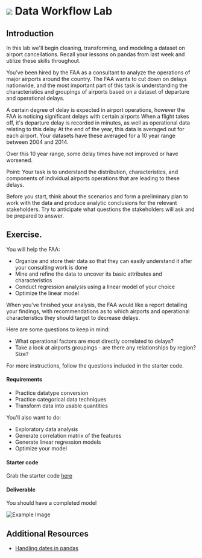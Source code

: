 
# ![](https://ga-dash.s3.amazonaws.com/production/assets/logo-9f88ae6c9c3871690e33280fcf557f33.png) Data Workflow Lab

## Introduction

In this lab we'll begin cleaning, transforming, and modeling a dataset on airport cancellations. Recall your lessons on pandas from last week and utilize these skills throughout. 

You've been hired by the FAA as a consultant to analyze the operations of major airports around the country. The FAA wants to cut down on delays nationwide, and the most important part of this task is understanding the characteristics and groupings of airports based on a dataset of departure and operational delays.

A certain degree of delay is expected in airport operations, however the FAA is noticing significant delays with certain airports
When a flight takes off, it's departure delay is recorded in minutes, as well as operational data relating to this delay
At the end of the year, this data is averaged out for each airport. Your datasets have these averaged for a 10 year range between 2004 and 2014.

Over this 10 year range, some delay times have not improved or have worsened.

Point: Your task is to understand the distribution, characteristics, and components of individual airports operations that are leading to these delays.

Before you start, think about the scenarios and form a preliminary plan to work with the data and produce analytic conclusions for the relevant stakeholders. Try to anticipate what questions the stakeholders will ask and be prepared to answer.

## Exercise.

You will help the FAA:

- Organize and store their data so that they can easily understand it after your consulting work is done
- Mine and refine the data to uncover its basic attributes and characteristics
- Conduct regression analysis using a linear model of your choice
- Optimize the linear model

When you've finished your analysis, the FAA would like a report detailing your findings, with recommendations as to which airports and operational characteristics they should target to decrease delays.

Here are some questions to keep in mind:

- What operational factors are most directly correlated to delays?
- Take a look at airports groupings - are there any relationships by region? Size?

For more instructions, follow the questions included in the starter code.


#### Requirements

- Practice datatype conversion
- Practice categorical data techniques
- Transform data into usable quantities

You'll also want to do: 
- Exploratory data analysis
- Generate correlation matrix of the features
- Generate linear regression models
- Optimize your model


#### Starter code

Grab the starter code [here](/starter.ipynb)


#### Deliverable

You should have a completed model

![Example Image](https://cloud.githubusercontent.com/assets/25366/8370438/dd651c2c-1b7c-11e5-8638-c99e2f6c7c61.png)

## Additional Resources

- [Handling dates in pandas](http://stackoverflow.com/questions/31973895/in-python-pandas-how-can-i-convert-this-formatted-date-string-to-datetime)
